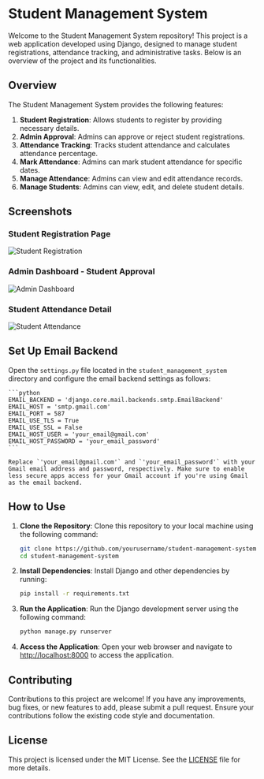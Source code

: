 # Student Management System

Welcome to the Student Management System repository! This project is a web application developed using Django, designed to manage student registrations, attendance tracking, and administrative tasks. Below is an overview of the project and its functionalities.

## Overview

The Student Management System provides the following features:

1. **Student Registration**: Allows students to register by providing necessary details.
2. **Admin Approval**: Admins can approve or reject student registrations.
3. **Attendance Tracking**: Tracks student attendance and calculates attendance percentage.
4. **Mark Attendance**: Admins can mark student attendance for specific dates.
5. **Manage Attendance**: Admins can view and edit attendance records.
6. **Manage Students**: Admins can view, edit, and delete student details.

## Screenshots

### Student Registration Page
![Student Registration](screenshots/student_registration.png)

### Admin Dashboard - Student Approval
![Admin Dashboard](screenshots/admin_dashboard.png)

### Student Attendance Detail
![Student Attendance](screenshots/student_attendance_detail.png)


## Set Up Email Backend

Open the `settings.py` file located in the `student_management_system` directory and configure the email backend settings as follows:

    ```python
    EMAIL_BACKEND = 'django.core.mail.backends.smtp.EmailBackend'
    EMAIL_HOST = 'smtp.gmail.com'
    EMAIL_PORT = 587
    EMAIL_USE_TLS = True
    EMAIL_USE_SSL = False
    EMAIL_HOST_USER = 'your_email@gmail.com'
    EMAIL_HOST_PASSWORD = 'your_email_password'
    ```

    Replace `'your_email@gmail.com'` and `'your_email_password'` with your Gmail email address and password, respectively. Make sure to enable less secure apps access for your Gmail account if you're using Gmail as the email backend.

## How to Use

1. **Clone the Repository**: Clone this repository to your local machine using the following command:
    ```bash
    git clone https://github.com/yourusername/student-management-system.git
    cd student-management-system
    ```

2. **Install Dependencies**: Install Django and other dependencies by running:
    ```bash
    pip install -r requirements.txt
    ```

3. **Run the Application**: Run the Django development server using the following command:
    ```bash
    python manage.py runserver
    ```

4. **Access the Application**: Open your web browser and navigate to [http://localhost:8000](http://localhost:8000) to access the application.

## Contributing

Contributions to this project are welcome! If you have any improvements, bug fixes, or new features to add, please submit a pull request. Ensure your contributions follow the existing code style and documentation.

## License

This project is licensed under the MIT License. See the [LICENSE](LICENSE) file for more details.
